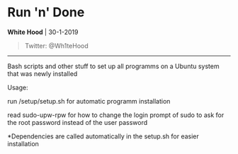 # Run 'n' Done

**White Hood** | 30-1-2019

>Twitter: @Wh1teHood

---

Bash scripts and other stuff to set up all programms on a Ubuntu system that was newly installed

Usage:

run /setup/setup.sh for automatic programm installation

read sudo-upw-rpw for how to change the login prompt of sudo to ask for the root password instead of the user password



*Dependencies are called automatically in the setup.sh for easier installation

